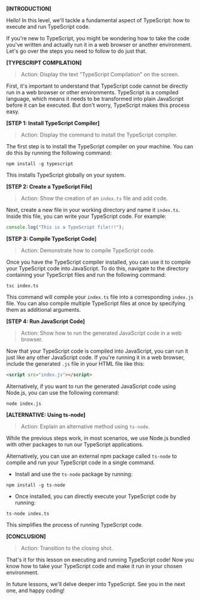 **[INTRODUCTION]**

Hello! In this level, we'll tackle a fundamental aspect of TypeScript: how to execute and run TypeScript code.

If you're new to TypeScript, you might be wondering how to take the code you've written and actually run it in a web browser or another environment. Let's go over the steps you need to follow to do just that.

**[TYPESCRIPT COMPILATION]**

> Action: Display the text "TypeScript Compilation" on the screen.

First, it's important to understand that TypeScript code cannot be directly run in a web browser or other environments. TypeScript is a compiled language, which means it needs to be transformed into plain JavaScript before it can be executed. But don't worry, TypeScript makes this process easy.

**[STEP 1: Install TypeScript Compiler]**

> Action: Display the command to install the TypeScript compiler.

The first step is to install the TypeScript compiler on your machine. You can do this by running the following command:

```shell
npm install -g typescript
```

This installs TypeScript globally on your system.

**[STEP 2: Create a TypeScript File]**

> Action: Show the creation of an `index.ts` file and add code.

Next, create a new file in your working directory and name it `index.ts`. Inside this file, you can write your TypeScript code. For example:

```typescript
console.log("This is a TypeScript file!!!");
```

**[STEP 3: Compile TypeScript Code]**

> Action: Demonstrate how to compile TypeScript code.

Once you have the TypeScript compiler installed, you can use it to compile your TypeScript code into JavaScript. To do this, navigate to the directory containing your TypeScript files and run the following command:

```shell
tsc index.ts
```

This command will compile your `index.ts` file into a corresponding `index.js` file. You can also compile multiple TypeScript files at once by specifying them as additional arguments.

**[STEP 4: Run JavaScript Code]**

> Action: Show how to run the generated JavaScript code in a web browser.

Now that your TypeScript code is compiled into JavaScript, you can run it just like any other JavaScript code. If you're running it in a web browser, include the generated `.js` file in your HTML file like this:

```html
<script src="index.js"></script>
```

Alternatively, if you want to run the generated JavaScript code using Node.js, you can use the following command:

```shell
node index.js
```

**[ALTERNATIVE: Using ts-node]**

> Action: Explain an alternative method using `ts-node`.

While the previous steps work, in most scenarios, we use Node.js bundled with other packages to run our TypeScript applications.

Alternatively, you can use an external npm package called `ts-node` to compile and run your TypeScript code in a single command.

- Install and use the `ts-node` package by running:

```shell
npm install -g ts-node
```

- Once installed, you can directly execute your TypeScript code by running:

```shell
ts-node index.ts
```

This simplifies the process of running TypeScript code.

**[CONCLUSION]**

> Action: Transition to the closing shot.

That's it for this lesson on executing and running TypeScript code! Now you know how to take your TypeScript code and make it run in your chosen environment.

In future lessons, we'll delve deeper into TypeScript. See you in the next one, and happy coding!
